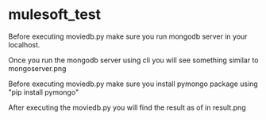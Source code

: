# mulesoft_test

Before executing moviedb.py make sure you run mongodb server in your localhost.

Once you run the mongodb server using cli you will see something similar to mongoserver.png

Before executing moviedb.py make sure you install pymongo package using "pip install pymongo"

After executing the moviedb.py you will find the result as of in result.png



